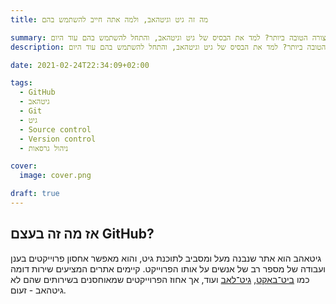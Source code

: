 ```yaml
---
title: מה זה גיט וגיטהאב, ולמה אתה חייב להשתמש בהם

summary: חדש לגיט? רוצה לדעת כיצד לנהל את הקוד שלך בצורה הטובה ביותר? למד את הבסיס של גיט וגיטהאב, והתחל להשתמש בהם עוד היום
description: חדש לגיט? רוצה לדעת כיצד לנהל את הקוד שלך בצורה הטובה ביותר? למד את הבסיס של גיט וגיטהאב, והתחל להשתמש בהם עוד היום!

date: 2021-02-24T22:34:09+02:00

tags:
  - GitHub
  - גיטהאב
  - Git
  - גיט
  - Source control
  - Version control
  - ניהול גרסאות

cover:
  image: cover.png

draft: true
---
```


## אז מה זה בעצם GitHub?

גיטאהב הוא אתר שנבנה מעל ומסביב לתוכנת גיט, והוא מאפשר אחסון פרוייקטים בענן ועבודה של מספר רב של אנשים על אותו הפרוייקט. קיימים אתרים המציעים שירות דומה כמו [ביט־באקט](https://bitbucket.org/), [גיט־לאב](https://gitlab.com/) ועוד, אך אחוז הפרוייקטים שמאוחסנים בשירותים שהם לא גיטהאב - זעום.
